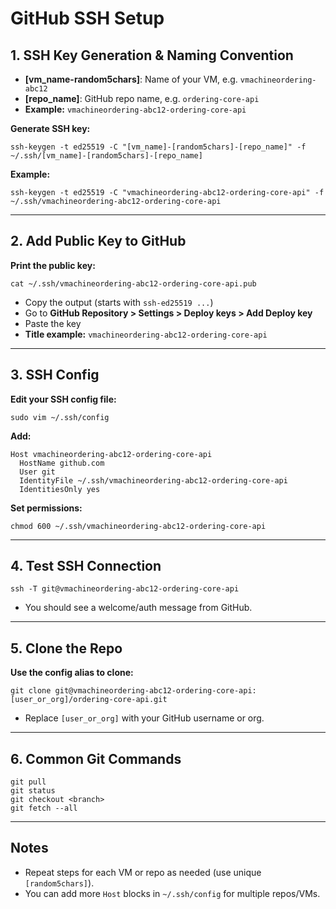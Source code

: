 # GitHub SSH Setup #

## 1. SSH Key Generation & Naming Convention ##

- **[vm_name-random5chars]**: Name of your VM, e.g. `vmachineordering-abc12`
- **[repo_name]**: GitHub repo name, e.g. `ordering-core-api`
- **Example:** `vmachineordering-abc12-ordering-core-api`

**Generate SSH key:**
```
ssh-keygen -t ed25519 -C "[vm_name]-[random5chars]-[repo_name]" -f ~/.ssh/[vm_name]-[random5chars]-[repo_name]
```

**Example:**
```
ssh-keygen -t ed25519 -C "vmachineordering-abc12-ordering-core-api" -f ~/.ssh/vmachineordering-abc12-ordering-core-api
```

---

## 2. Add Public Key to GitHub

**Print the public key:**
```
cat ~/.ssh/vmachineordering-abc12-ordering-core-api.pub
```

- Copy the output (starts with `ssh-ed25519 ...`)
- Go to **GitHub Repository > Settings > Deploy keys > Add Deploy key**
- Paste the key  
- **Title example:** `vmachineordering-abc12-ordering-core-api`

---

## 3. SSH Config

**Edit your SSH config file:**
```
sudo vim ~/.ssh/config
```

**Add:**
```
Host vmachineordering-abc12-ordering-core-api
  HostName github.com
  User git
  IdentityFile ~/.ssh/vmachineordering-abc12-ordering-core-api
  IdentitiesOnly yes
```

**Set permissions:**
```
chmod 600 ~/.ssh/vmachineordering-abc12-ordering-core-api
```

---

## 4. Test SSH Connection

```
ssh -T git@vmachineordering-abc12-ordering-core-api
```

- You should see a welcome/auth message from GitHub.

---

## 5. Clone the Repo

**Use the config alias to clone:**
```
git clone git@vmachineordering-abc12-ordering-core-api:[user_or_org]/ordering-core-api.git
```

- Replace `[user_or_org]` with your GitHub username or org.

---

## 6. Common Git Commands

```
git pull
git status
git checkout <branch>
git fetch --all
```

---

## Notes

- Repeat steps for each VM or repo as needed (use unique `[random5chars]`).
- You can add more `Host` blocks in `~/.ssh/config` for multiple repos/VMs.
